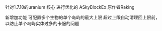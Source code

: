 针对1.7.10的uranium 核心 进行优化的 ASkyBlockEx 原作者Raking

新增加功能
可配置多个生物的单个岛屿的最大上限
超过上限自动清理回上限前，以防止单个岛屿实体过多的卡服的问题
